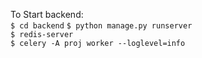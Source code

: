 To Start backend:  
```$ cd backend```
```$ python manage.py runserver```  
```$ redis-server```  
```$ celery -A proj worker --loglevel=info```  
